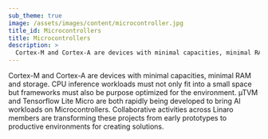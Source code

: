 ```yaml
---
sub_theme: true
image: /assets/images/content/microcontroller.jpg
title_id: Microcontrollers
title: Microcontrollers
description: >
  Cortex-M and Cortex-A are devices with minimal capacities, minimal RAM and storage. CPU inference workloads must not only fit into a small space but frameworks must also be...
---
```


Cortex-M and Cortex-A are devices with minimal capacities, minimal RAM and storage. CPU inference workloads must not only fit into a small space but frameworks must also be purpose optimized for the environment. µTVM and Tensorflow Lite Micro are both rapidly being developed to bring AI workloads on Microcontrollers. Collaborative activities across Linaro members are transforming these projects from early prototypes to productive environments for creating solutions.
